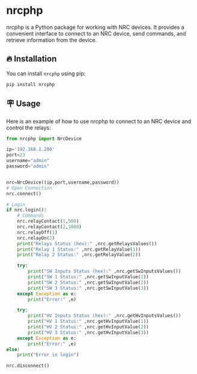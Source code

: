 # nrcphp

nrcphp is a Python package for working with NRC devices. It provides a convenient interface to connect to an NRC device, send commands, and retrieve information from the device.

## 🔥 Installation

You can install `nrcphp` using pip:

```shell
pip install nrcphp
```
## 🪧 Usage
Here is an example of how to use nrcphp to connect to an NRC device and control the relays:
```python
from nrcphp import NrcDevice

ip='192.168.1.200'
port=23
username="admin"
password="admin"


nrc=NrcDevice((ip,port,username,password))
# Open Connection
nrc.connect()

# Login
if nrc.login():
    # Commands
    nrc.relayContact(1,500)
    nrc.relayContact(2,1000)
    nrc.relayOff(1)
    nrc.relayOn(2)
    print("Relays Status (hex):" ,nrc.getRelaysValues())
    print("Relay 1 Status:" ,nrc.getRelayValue(1))
    print("Relay 2 Status:" ,nrc.getRelayValue(2))

    try: 
        print("SW Inputs Status (hex):" ,nrc.getSwInputsValues())
        print("SW 1 Status:" ,nrc.getSwInputValue(1))
        print("SW 2 Status:" ,nrc.getSwInputValue(2))
        print("SW 3 Status:" ,nrc.getSwInputValue(3))
    except Exception as e: 
        print("Error:" ,e)

    try: 
        print("HV Inputs Status (hex):" ,nrc.getHvInputsValues())
        print("HV 1 Status:" ,nrc.getHvInputValue(1))
        print("HV 2 Status:" ,nrc.getHvInputValue(2))
        print("HV 3 Status:" ,nrc.getHvInputValue(3))
    except Exception as e: 
        print("Error:" ,e)
else:
    print("Error in login")

nrc.disconnect()
```
